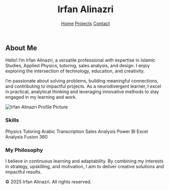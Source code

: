 <!DOCTYPE html>
<html lang="en">
  <head>
    <meta charset="UTF-8" />
    <meta name="viewport" content="width=device-width, initial-scale=1.0" />
    <title>About Me - Irfan Alinazri</title>
    <script src="https://cdn.tailwindcss.com"></script>
  </head>
  <body class="bg-gray-50 font-sans leading-normal tracking-normal">
    <header class="bg-gray-800 text-white py-4">
      <div class="container mx-auto px-6 flex justify-between items-center">
        <h1 class="text-2xl font-bold">Irfan Alinazri</h1>
        <nav>
          <a href="index.html" class="text-white hover:text-gray-300 px-3">Home</a>
          <a href="projects.html" class="text-white hover:text-gray-300 px-3">Projects</a>
          <a href="contact.html" class="text-white hover:text-gray-300 px-3">Contact</a>
        </nav>
      </div>
    </header>

<section class="container mx-auto px-6 py-10">
      <h2 class="text-4xl font-bold text-gray-800 mb-6">About Me</h2>
      <div class="grid grid-cols-1 md:grid-cols-2 gap-6">
        <div>
          <p class="text-gray-700 text-lg mb-4">
            Hello! I’m Irfan Alinazri, a versatile professional with expertise in Islamic Studies, Applied Physics, tutoring, sales analysis, and design. I enjoy exploring the intersection of technology, education, and creativity.
          </p>
          <p class="text-gray-700 text-lg mb-4">
            I’m passionate about solving problems, building meaningful connections, and contributing to impactful projects. As a neurodivergent learner, I excel in practical, analytical thinking and leveraging innovative methods to stay engaged in my learning and work.
          </p>
        </div>
        <div>
          <img
            src="https://via.placeholder.com/400x300"
            alt="Irfan Alinazri Profile Picture"
            class="rounded-lg shadow-lg"
          />
        </div>
      </div>
    </section>

  <section class="bg-gray-100 py-10">
      <div class="container mx-auto px-6">
        <h3 class="text-3xl font-bold text-gray-800 mb-4">Skills</h3>
        <div class="grid grid-cols-2 md:grid-cols-3 gap-4">
          <span class="bg-white p-4 rounded shadow">Physics Tutoring</span>
          <span class="bg-white p-4 rounded shadow">Arabic Transcription</span>
          <span class="bg-white p-4 rounded shadow">Sales Analysis</span>
          <span class="bg-white p-4 rounded shadow">Power BI</span>
          <span class="bg-white p-4 rounded shadow">Excel Analysis</span>
          <span class="bg-white p-4 rounded shadow">Fusion 360</span>
        </div>
      </div>
    </section>

   <section class="py-10">
      <div class="container mx-auto px-6">
        <h3 class="text-3xl font-bold text-gray-800 mb-4">My Philosophy</h3>
        <p class="text-gray-700 text-lg">
          I believe in continuous learning and adaptability. By combining my interests in strategy, upskilling, and motivation, I aim to deliver creative solutions and impactful results.
        </p>
      </div>
    </section>

  <footer class="bg-gray-800 text-white py-6">
      <div class="container mx-auto px-6 text-center">
        <p>&copy; 2025 Irfan Alinazri. All rights reserved.</p>
      </div>
    </footer>
  </body>
</html>
